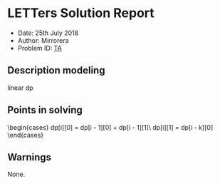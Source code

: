 
# LETTers Solution Report

- Date: 25th July 2018
- Author: Mirrorera
- Problem ID: [TA](https://www.nowcoder.com/acm/contest/140/A)

## Description modeling
linear dp

## Points in solving

\begin{cases}
dp[i][0] = dp[i - 1][0] + dp[i - 1][1]\\
dp[i][1] = dp[i - k][0]
\end{cases}

## Warnings
None.
